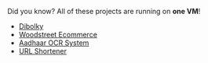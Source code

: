 
Did you know? All of these projects are running on **one VM**!  

- [Dibolky](http://tool.dibolky.com)  
- [Woodstreet Ecommerce](http://woodstreet.jasirbasheer.dev)  
- [Aadhaar OCR System](http://aadhaar-ocr-system.jasirbasheer.dev)  
- [URL Shortener](http://url-shortner.jasirbasheer.dev)
